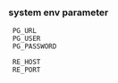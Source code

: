 ### system env parameter  
```batch
 PG_URL
 PG_USER
 PG_PASSWORD
```


```batch
 RE_HOST
 RE_PORT
```
